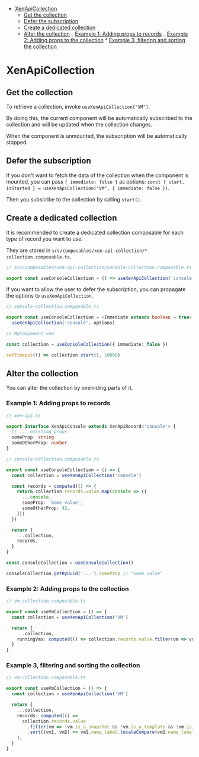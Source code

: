 <!-- TOC -->

- [XenApiCollection](#xenapicollection)
  - [Get the collection](#get-the-collection)
  - [Defer the subscription](#defer-the-subscription)
  - [Create a dedicated collection](#create-a-dedicated-collection)
  - [Alter the collection](#alter-the-collection)
  _ [Example 1: Adding props to records](#example-1-adding-props-to-records)
  _ [Example 2: Adding props to the collection](#example-2-adding-props-to-the-collection) \* [Example 3, filtering and sorting the collection](#example-3-filtering-and-sorting-the-collection)
  <!-- TOC -->

# XenApiCollection

## Get the collection

To retrieve a collection, invoke `useXenApiCollection("VM")`.

By doing this, the current component will be automatically subscribed to the collection and will be updated when the
collection changes.

When the component is unmounted, the subscription will be automatically stopped.

## Defer the subscription

If you don't want to fetch the data of the collection when the component is mounted, you can pass `{ immediate: false }`
as options: `const { start, isStarted } = useXenApiCollection("VM", { immediate: false })`.

Then you subscribe to the collection by calling `start()`.

## Create a dedicated collection

It is recommended to create a dedicated collection composable for each type of record you want to use.

They are stored in `src/composables/xen-api-collection/*-collection.composable.ts`.

```typescript
// src/composables/xen-api-collection/console-collection.composable.ts

export const useConsoleCollection = () => useXenApiCollection('console')
```

If you want to allow the user to defer the subscription, you can propagate the options to `useXenApiCollection`.

```typescript
// console-collection.composable.ts

export const useConsoleCollection = <Immediate extends boolean = true>(options?: { immediate?: Immediate }) =>
  useXenApiCollection('console', options)
```

```typescript
// MyComponent.vue

const collection = useConsoleCollection({ immediate: false })

setTimeout(() => collection.start(), 10000)
```

## Alter the collection

You can alter the collection by overriding parts of it.

### Example 1: Adding props to records

```typescript
// xen-api.ts

export interface XenApiConsole extends XenApiRecord<'console'> {
  // ... existing props
  someProp: string
  someOtherProp: number
}
```

```typescript
// console-collection.composable.ts

export const useConsoleCollection = () => {
  const collection = useXenApiCollection('console')

  const records = computed(() => {
    return collection.records.value.map(console => ({
      ...console,
      someProp: 'Some value',
      someOtherProp: 42,
    }))
  })

  return {
    ...collection,
    records,
  }
}
```

```typescript
const consoleCollection = useConsoleCollection()

consoleCollection.getByUuid('...').someProp // "Some value"
```

### Example 2: Adding props to the collection

```typescript
// vm-collection.composable.ts

export const useVmCollection = () => {
  const collection = useXenApiCollection('VM')

  return {
    ...collection,
    runningVms: computed(() => collection.records.value.filter(vm => vm.power_state === POWER_STATE.RUNNING)),
  }
}
```

### Example 3, filtering and sorting the collection

```typescript
// vm-collection.composable.ts

export const useVmCollection = () => {
  const collection = useXenApiCollection('VM')

  return {
    ...collection,
    records: computed(() =>
      collection.records.value
        .filter(vm => !vm.is_a_snapshot && !vm.is_a_template && !vm.is_control_domain)
        .sort((vm1, vm2) => vm1.name_label.localeCompare(vm2.name_label))
    ),
  }
}
```
